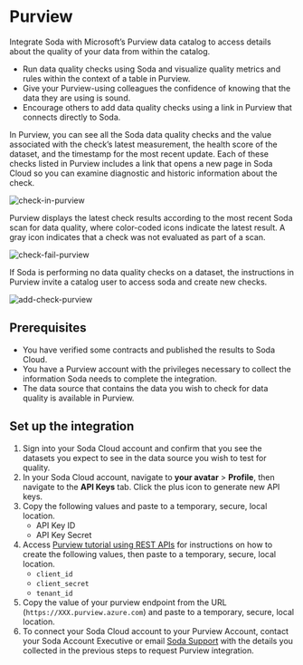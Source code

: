 # Purview

Integrate Soda with Microsoft’s Purview data catalog to access details about the quality of your data from within the catalog.

* Run data quality checks using Soda and visualize quality metrics and rules within the context of a table in Purview.
* Give your Purview-using colleagues the confidence of knowing that the data they are using is sound.
* Encourage others to add data quality checks using a link in Purview that connects directly to Soda.

In Purview, you can see all the Soda data quality checks and the value associated with the check’s latest measurement, the health score of the dataset, and the timestamp for the most recent update. Each of these checks listed in Purview includes a link that opens a new page in Soda Cloud so you can examine diagnostic and historic information about the check.

![check-in-purview](https://docs.soda.io/assets/images/check-in-purview.png)

Purview displays the latest check results according to the most recent Soda scan for data quality, where color-coded icons indicate the latest result. A gray icon indicates that a check was not evaluated as part of a scan.

![check-fail-purview](https://docs.soda.io/assets/images/check-fail-purview.png)

If Soda is performing no data quality checks on a dataset, the instructions in Purview invite a catalog user to access soda and create new checks.

![add-check-purview](https://docs.soda.io/assets/images/add-check-purview.png)

## Prerequisites <a href="#prerequisites" id="prerequisites"></a>

* You have verified some contracts and published the results to Soda Cloud.
* You have a Purview account with the privileges necessary to collect the information Soda needs to complete the integration.
* The data source that contains the data you wish to check for data quality is available in Purview.

## Set up the integration <a href="#set-up-the-integration" id="set-up-the-integration"></a>

1. Sign into your Soda Cloud account and confirm that you see the datasets you expect to see in the data source you wish to test for quality.
2. In your Soda Cloud account, navigate to **your avatar** > **Profile**, then navigate to the **API Keys** tab. Click the plus icon to generate new API keys.
3. Copy the following values and paste to a temporary, secure, local location.
   * API Key ID
   * API Key Secret
4. Access [Purview tutorial using REST APIs](https://learn.microsoft.com/en-us/purview/tutorial-using-rest-apis) for instructions on how to create the following values, then paste to a temporary, secure, local location.
   * `client_id`
   * `client_secret`
   * `tenant_id`
5. Copy the value of your purview endpoint from the URL (`https://XXX.purview.azure.com`) and paste to a temporary, secure, local location.
6. To connect your Soda Cloud account to your Purview Account, contact your Soda Account Executive or email [Soda Support](mailto:support@soda.io) with the details you collected in the previous steps to request Purview integration.

